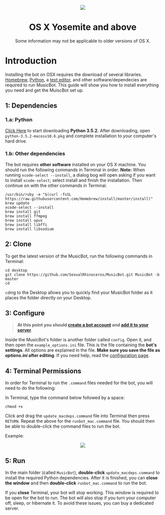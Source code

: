 <p align="center">
<img src="http://i.imgur.com/9vjcnNY.png">
</p>

<h1 align="center">OS X Yosemite and above</h1>
<p align="center">Some information may not be applicable to older versions of OS X.</p>

# Introduction

Installing the bot on OSX requires the download of several libraries. [Homebrew](http://brew.sh/), [Python](http://www.python.org), a [text editor](https://atom.io/), and other software/dependecies are required to run MusicBot. This guide will show you how to install everything you need and get the MuiscBot set up.

## 1: Dependencies

### 1.a: Python

[Click Here](https://www.python.org/ftp/python/3.5.2/python-3.5.2-macosx10.6.pkg) to start downloading **Python 3.5.2.** After downloading, open `python-3.5.2-macosx10.6.pkg` and complete installation to your computer's hard drive.

### 1.b: Other dependencies

The bot requires **other software** installed on your OS X machine. You should run the following commands in Terminal in order.
**Note:** When running `xcode-select --install`, a dialog bog will open asking if you want to install `xcode-select`; select install and finish the installation. Then continue on with the other commands in Terminal.

    /usr/bin/ruby -e "$(curl -fsSL https://raw.githubusercontent.com/Homebrew/install/master/install)"
    brew update
    xcode-select --install
    brew install git
    brew install ffmpeg
    brew install opus
    brew install libffi
    brew install libsodium

## 2: Clone

To get the latest version of the MusicBot, run the following commands in Terminal:

    cd desktop
    git clone https://github.com/SexualRhinoceros/MusicBot.git MusicBot -b master 
    cd    

`cd`ing to the Desktop allows you to quickly find your MusicBot folder as it places the folder directly on your Desktop.

## 3: Configure

> **At this point you should [create a bot account](https://github.com/SexualRhinoceros/MusicBot/wiki/FAQ#how-do-i-create-a-bot-account) and [add it to your server](https://github.com/SexualRhinoceros/MusicBot/wiki/FAQ#how-do-i-add-my-bot-account-to-a-server)**.

Inside the MusicBot's folder is another folder called `config`. Open it, and then open the `example_options.ini` file. This is the file containing the **bot's settings**. All options are explained in the file. **Make sure you save the file as *options.ini* after editing**. If you need help, read the [configuration page](https://github.com/SexualRhinoceros/MusicBot/wiki/Configuration).

## 4: Terminal Permissions

In order for Terminal to run the `.command` files needed for the bot, you will need to do the following:

In Terminal, type the command below followed by a space:

    chmod +x 

Click and drag the `update_macdeps.command` file into Terminal then press `RETURN`.
Repeat the above for the `runbot_mac.command` file. You should then be able to double-click the command files to run the bot.

Example:

<p align="center">
<img src="http://i.imgur.com/qKrlWUt.png?1">
</p>

## 5: Run
In the main folder (called `MusicBot`), **double-click** `update_macdeps.command` to install the required Python dependencies. After it is finished, you can **close the window** and then **double-click** `runbot_mac.command` to run the bot.

If you **close** Terminal, your bot will stop working. This window is required to be open for the bot to run. The bot will also stop if you turn your computer off, sleep, or hibernate it. To avoid these issues, you can buy a dedicated server.